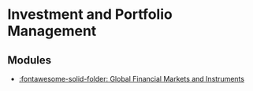 Investment and Portfolio Management
===

Modules
---

- [:fontawesome-solid-folder: Global Financial Markets and
    Instruments](global-financial-markets-and-instruments/index.md)
